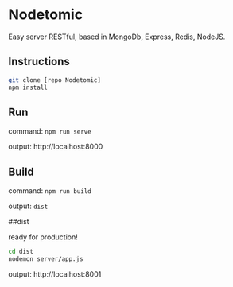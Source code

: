 
# Nodetomic

Easy server RESTful, based in MongoDb, Express, Redis, NodeJS.

## Instructions

```bash
git clone [repo Nodetomic]
npm install
```
## Run

command: `npm run serve`

output: http://localhost:8000

## Build

command: `npm run build`

output: `dist`

##dist

ready for production!

```bash
cd dist
nodemon server/app.js
```
output: http://localhost:8001
